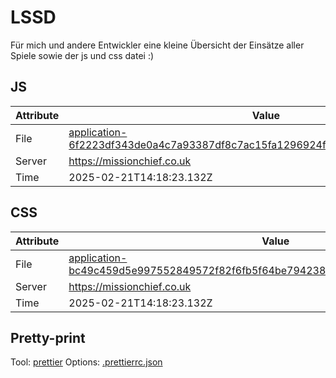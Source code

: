# LSSD

Für mich und andere Entwickler eine kleine Übersicht der Einsätze aller Spiele sowie der js und css datei :)

<!-- automated -->

## JS

| Attribute | Value                                                                                                                                                                                                |
| --------- | ---------------------------------------------------------------------------------------------------------------------------------------------------------------------------------------------------- |
| File      | [application-6f2223df343de0a4c7a93387df8c7ac15fa1296924f081086a3231f181f49f37.js](https://missionchief.co.uk/assets/application-6f2223df343de0a4c7a93387df8c7ac15fa1296924f081086a3231f181f49f37.js) |
| Server    | https://missionchief.co.uk                                                                                                                                                                           |
| Time      | 2025-02-21T14:18:23.132Z                                                                                                                                                                             |

## CSS

| Attribute | Value                                                                                                                                                                                                  |
| --------- | ------------------------------------------------------------------------------------------------------------------------------------------------------------------------------------------------------ |
| File      | [application-bc49c459d5e997552849572f82f6fb5f64be794238e256b2ba7a8351e1c000b3.css](https://missionchief.co.uk/assets/application-bc49c459d5e997552849572f82f6fb5f64be794238e256b2ba7a8351e1c000b3.css) |
| Server    | https://missionchief.co.uk                                                                                                                                                                             |
| Time      | 2025-02-21T14:18:23.132Z                                                                                                                                                                               |

## Pretty-print

Tool: [prettier](https://prettier.io)
Options: [.prettierrc.json](./.prettierrc.json)

<!-- /automated -->
